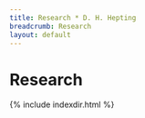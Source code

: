 ```yaml
---
title: Research * D. H. Hepting
breadcrumb: Research
layout: default
---
```

# Research

{% include indexdir.html %}

